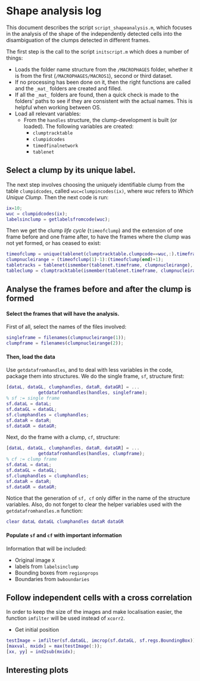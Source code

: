 # Shape analysis log
This document describes the script `script_shapeanalysis.m`, which focuses in
the analysis of the shape of the independently detected cells into the
disambiguation of the clumps detected in different frames.

The first step is the call to the script `initscript.m` which does a number
of things:
+ Loads the folder name structure from the `/MACROPHAGES` folder, whether it
is from the first (`/MACROPHAGES/MACROS1`), second or third dataset.
+ If no processing has been done on it, then the right functions are called
and the `_mat_` folders are created and filled.
+ If all the `_mat_` folders are found, then a quick check is made to the
folders' paths to see if they are consistent with the actual names. This is
helpful when working between OS.
+ Load all relevant variables:
  + From the `handles` structure, the clump-development is built (or loaded).
The following variables are created:
    + `clumptracktable`
    + `clumpidcodes`
    + `timedfinalnetwork`
    + `tablenet`

## Select a clump by its unique label.
The next step involves choosing the uniquely identifiable clump from the table
`clumpidcodes`, called `wuc=clumpincodes(ix)`, where *wuc* refers to *Which Unique
Clump*. Then the next code is run:
```Matlab
ix=10;
wuc = clumpidcodes(ix);
labelsinclump = getlabelsfromcode(wuc);
```
Then we get the clump *life cycle* (`timeofclump`) and the extension of one
frame before and one frame after, to have the frames where the clump was not
yet formed, or has ceased to exist:
```Matlab
timeofclump = unique(tablenet(clumptracktable.clumpcode==wuc,:).timeframe);
clumpnucleirange = (timeofclump(1)-1):(timeofclump(end)+1);
tabletracks = tablenet(ismember(tablenet.timeframe, clumpnucleirange),:);
tableclump = clumptracktable(ismember(tablenet.timeframe, clumpnucleirange),:);
```
## Analyse the frames before and after the clump is formed
#### Select the frames that will have the analysis.
First of all, select the names of the files involved:
  ```Matlab
  singleframe = filenames(clumpnucleirange(1));
  clumpframe = filenames(clumpnucleirange(2));  
  ```
#### Then, load the data
Use `getdatafromhandles`, and to deal with less variables in the code, package
them into structures. We do the single frame, `sf`, structure first:
  ```Matlab
  [dataL, dataGL, clumphandles, dataR, dataGR] = ...
              getdatafromhandles(handles, singleframe);
  % sf := single frame
  sf.dataL = dataL;
  sf.dataGL = dataGL;
  sf.clumphandles = clumphandles;
  sf.dataR = dataR;
  sf.dataGR = dataGR;
  ```
Next, do the frame with a clump, `cf`, structure:
  ```Matlab
  [dataL, dataGL, clumphandles, dataR, dataGR] = ...
              getdatafromhandles(handles, clumpframe);
  % cf := clump frame
  sf.dataL = dataL;
  sf.dataGL = dataGL;
  sf.clumphandles = clumphandles;
  sf.dataR = dataR;
  sf.dataGR = dataGR;
  ```
  Notice that the generation of `sf, cf` only differ in the name of the structure
  variables. Also, do not forget to clear the helper variables used with the
  `getdatafromhandles.m` function:
  ```Matlab
  clear dataL dataGL clumphandles dataR dataGR
  ```
#### Populate `sf` and `cf` with important information
Information that will be included:
+ Original image `X`
+ labels from `labelsinclump`
+ Bounding boxes from `regionprops`
+ Boundaries from `bwboundaries`

## Follow independent cells with a cross correlation
In order to keep the size of the images and make localisation easier, the
function `imfilter` will be used instead of `xcorr2`.
+ Get initial position
```Matlab
testImage = imfilter(sf.dataGL, imcrop(sf.dataGL, sf.regs.BoundingBox));
[maxval, mxidx] = max(testImage(:));
[xx, yy] = ind2sub(mxidx);
```

## Interesting plots
